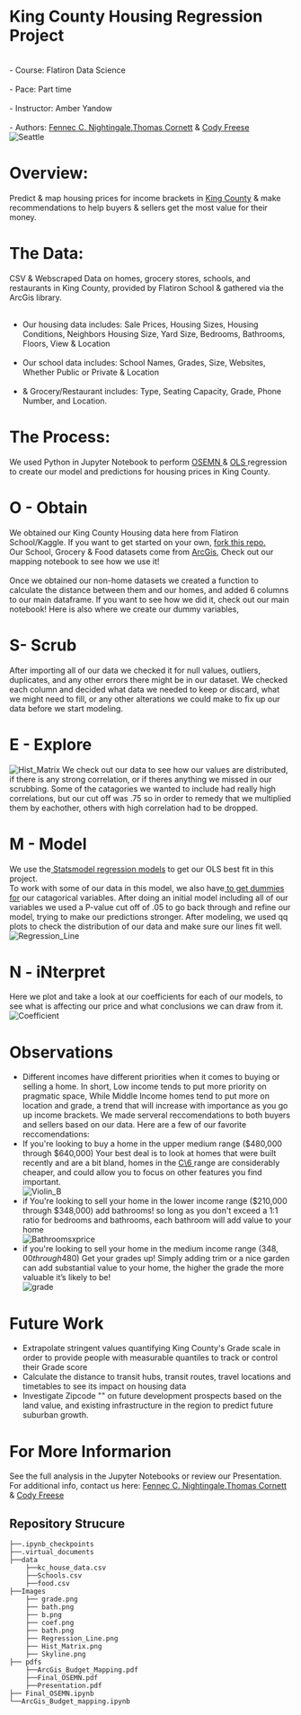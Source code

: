 # King County Housing Regression Project 
<br>- Course: Flatiron Data Science </br>
<br>- Pace: Part time </br>
<br>- Instructor: Amber Yandow </br>
<br>- Authors: [Fennec C. Nightingale,](mailto:fenneccharles@gmail.com)[Thomas Cornett](mailto:thmscrntt33@gmail.com) & [Cody Freese](mailto:c_freese@ymail.com)
<br>
![Seattle](Images/Skyline.png) </br>


# Overview: 
Predict & map housing prices for income brackets in <a href="
https://goo.gl/maps/R72PRoBHnZcK7KCb8">King County</a> & make recommendations to help buyers & sellers get the most value for their money. 

# The Data:
CSV & Webscraped Data on homes, grocery stores, schools, and restaurants in King County, provided by Flatiron School & gathered via the ArcGis library.<br> <br>
- Our housing data includes: Sale Prices, Housing Sizes, Housing Conditions, Neighbors Housing Size, Yard Size, Bedrooms, Bathrooms, Floors, View & Location</br> <br>
- Our school data includes: School Names, Grades, Size, Websites, Whether Public or Private & Location</br>  <br>
- & Grocery/Restaurant includes: Type, Seating Capacity, Grade, Phone Number, and Location. </br>

# The Process:
We used Python in Jupyter Notebook to perform <a href="https://machinelearningmastery.com/how-to-work-through-a-problem-like-a-data-scientist/"> OSEMN </a> & <a href="https://en.wikipedia.org/wiki/Ordinary_least_squares"> OLS </a> regression to create our model and predictions for housing prices in King County. 

# O - Obtain 
We obtained our King County Housing data here from Flatiron School/Kaggle. If you want to get started on your own, <a href="https://github.com/learn-co-curriculum/dsc-phase-2-project"> fork this repo.</a><br>
Our School, Grocery & Food datasets come from <a href="https://developers.arcgis.com/"> ArcGis</a>, Check out our mapping notebook to see how we use it!</br><br>
Once we obtained our non-home datasets we created a function to calculate the distance between them and our homes, and added 6 columns to our main dataframe. If you want to see how we did it, check out our main notebook! Here is also where we create our dummy variables,  </br>

# S- Scrub 
After importing all of our data we checked it for null values, outliers, duplicates, and any other errors there might be in our dataset. We checked each column and decided what data we needed to keep or discard, what we might need to fill, or any other alterations we could make to fix up our data before we start modeling. 

# E - Explore 
![Hist_Matrix](Images/Hist_Matrix.png) 
We check out our data to see how our values are distributed, if there is any strong correlation, or if theres anything we missed in our scrubbing. Some of the catagories we wanted to include had really high correlations, but our cut off was .75 so in order to remedy that we multiplied them by eachother, others with high correlation had to be dropped.

# M - Model 
We use the<a href="https://www.statsmodels.org/stable/regression.html"> Statsmodel regression models</a> to get our OLS best fit in this project.<br> To work with some of our data in this model, we also have<a href="https://stattrek.com/multiple-regression/dummy-variables.aspx"> to get dummies for</a> our catagorical variables. After doing an initial model including all of our variables we used a P-value cut off of .05 to go back through and refine our model, trying to make our predictions stronger.  After modeling, we used qq plots to check the distribution of our data and make sure our lines fit well. 
![Regression_Line](Images/Regression_Line.png) 


 # N - iNterpret 
 Here we plot and take a look at our coefficients for each of our models, to see what is affecting our price and what conclusions we can draw from it. 
![Coefficient](Images/coef.png) 

 # Observations
- Different incomes have different priorities when it comes to buying or selling a home. In short, Low income tends to put more priority on pragmatic space, While Middle Income homes tend to put more on location and grade, a trend that will increase with importance as you go up income brackets. We made serveral reccomendations to both buyers and sellers based on our data. 
Here are a few of our favorite reccomendations: 
- If you're looking to buy a home in the upper medium range ($480,000 through $640,000) Your best deal is to look at homes that were built recently and are a bit bland, homes in the <a href="https://www.kingcounty.gov/Assessor/Reports/ArchivedAreaReports/~/media/Assessor/AreaReports/AreaReportGlossary.ashx"> C\6 </a>range are considerably cheaper, and could allow you to focus on other features you find important. <br> 
![Violin_B](Images/b.png) </br>
- if You're looking to sell your home in the lower income range ($210,000 through $348,000) add bathrooms! so long as you don't exceed a 1:1 ratio for bedrooms and bathrooms, each bathroom will add value to your home<br>
![Bathroomsxprice](Images/bath.png) </br>
- if you're looking to sell your home in the medium income range ($348,00 through 480$) Get your grades up! Simply adding trim or a nice garden can add substantial value to your home, the higher the grade the more valuable it’s likely to be!<br>
![grade](Images/grade.png) </br>

# Future Work
- Extrapolate stringent values quantifying King County's Grade scale in order to provide people with measurable quantiles to track or control their Grade score
- Calculate the distance to transit hubs, transit routes, travel locations and timetables to see its impact on housing data
- Investigate Zipcode "" on future development prospects based on the land value, and existing infrastructure in the region to predict future suburban growth.

# For More Informarion
See the full analysis in the Jupyter Notebooks or review our Presentation.
For additional info, contact us here: 
[Fennec C. Nightingale,](mailto:fenneccharles@gmail.com)[Thomas Cornett](mailto:thmscrntt33@gmail.com) & [Cody Freese](mailto:c_freese@ymail.com)

## Repository Strucure
```
├──.ipynb_checkpoints
├──.virtual_documents
├──data
    ├──kc_house_data.csv
    ├──Schools.csv
    ├──food.csv
├──Images
    ├── grade.png
    ├── bath.png
    ├── b.png
    ├── coef.png
    ├── bath.png
    ├── Regression_Line.png
    ├── Hist_Matrix.png
    ├── Skyline.png
├── pdfs
    ├──ArcGis_Budget_Mapping.pdf
    ├──Final_OSEMN.pdf
    ├──Presentation.pdf
├── Final_OSEMN.ipynb
└──ArcGis_Budget_mapping.ipynb

